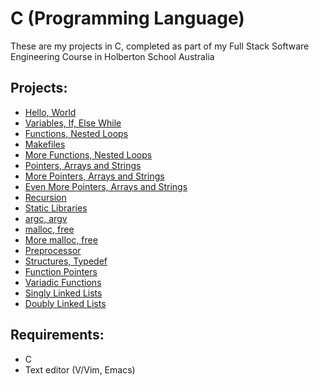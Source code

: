 # C (Programming Language)
These are my projects in C, completed as part of my Full Stack Software Engineering Course in Holberton School Australia

## Projects:
* [Hello, World](hello_world/)
* [Variables, If, Else While](variables_if_else_while/)
* [Functions, Nested Loops](functions_nexted_loops/)
* [Makefiles](makefiles/)
* [More Functions, Nested Loops](more_functions_nested_loops/)
* [Pointers, Arrays and Strings](pointers_arrays_strings/)
* [More Pointers, Arrays and Strings](pointers_arrays_strings/)
* [Even More Pointers, Arrays and Strings](pointers_arrays_strings/)
* [Recursion](recursion/)
* [Static Libraries](static_libraries/)
* [argc, argv](argc_argv/)
* [malloc, free](malloc_free/)
* [More malloc, free](more_malloc_free/)
* [Preprocessor](preprocessor/)
* [Structures, Typedef](structures_typedef/)
* [Function Pointers](function_pointers/)
* [Variadic Functions](variadic_functions/)
* [Singly Linked Lists](singly_linked_lists/)
* [Doubly Linked Lists](doubly_linked_lists/)

## Requirements:
* C
* Text editor (V/Vim, Emacs)
